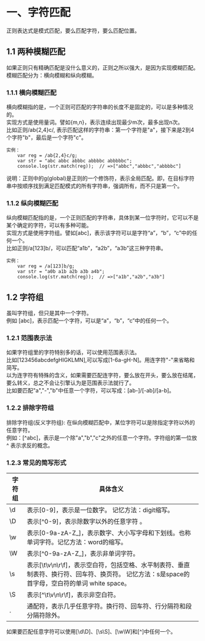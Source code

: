# 一、字符匹配

正则表达式是模式匹配，要么匹配字符，要么匹配位置。
## 1.1 两种模糊匹配
如果正则只有精确匹配是没什么意义的，正则之所以强大，是因为实现模糊匹配。    
模糊匹配分为：横向模糊和纵向模糊。
###  1.1.1 横向模糊匹配
横向模糊指的是，一个正则可匹配的字符串的长度不是固定的，可以是多种情况的。    
实现方式是使用量词。譬如{m,n}，表示连续出现最少m次，最多出现n次。    
比如正则/ab{2,4}c/, 表示匹配这样的字符串：第一个字符是"a"，接下来是2到4个字符"b"，最后是一个字符"c"。    
```
实例：
    var reg = /ab{2,4}c/g;
    var str = "abc abbc abbbc abbbbc abbbbbc";
    console.log(str.match(reg));  // =>["abbc","abbbc","abbbbc"]
```
说明：正则中的g(global)是正则的一个修饰符，表示全局匹配。即，在目标字符串中按顺序找到满足匹配模式的所有字符串，强调所有，而不只是第一个。
### 1.1.2 纵向模糊匹配
纵向模糊匹配指的是，一个正则匹配的字符串，具体到某一位字符时，它可以不是某个确定的字符，可以有多种可能。    
实现方式是使用字符组。譬如[abc]，表示该字符可以是字符“a”，“b”，“c”中的任何一个。    
比如正则/a[123]b/，可以匹配“a1b”，“a2b”，“a3b”这三种字符串。
```
实例：
    var reg = /a[123]b/g;
    var str = "a0b a1b a2b a3b a4b";
    console.log(str.match(reg));  // =>["a1b","a2b","a3b"]
```
## 1.2 字符组
虽叫字符组，但只是其中一个字符。    
例如 [abc]，表示匹配一个字符，可以是“a”，“b”，“c”中的任何一个。    
### 1.2.1 范围表示法
如果字符组里的字符特别多的话，可以使用范围表示法。    
比如[123456abcdefgHIGKLMN],可以写成[1-6a-gH-N]。用连字符"-"来省略和简写。    
以为连字符有特殊的含义，如果需要匹配连字符，要么放在开头，要么放在结尾，要么转义，总之不会让引擎认为是范围表示法就行了。    
比如要匹配"a","-","b"中任意一个字符，可以写成：[ab-]/[-ab]/[a\-b]。
### 1.2.2 排除字符组
排除字符组(反义字符组): 在纵向模糊匹配中，某位字符可以是除指定字符以外的任意字符。   
例如：[^abc]，表示是一个除"a","b","c"之外的任意一个字符。字符组的第一位放 ^ 表示求反的概念。    
### 1.2.3 常见的简写形式
| 字符组 | 具体含义|
| ------ |--------------------------|
| \d | 表示[0-9]，表示是一位数字。 记忆方法：digit缩写。 |
| \D | 表示[^0-9]，表示除数字以外的任意字符 。|
| \w | 表示[0-9a-zA-Z_]，表示数字、大小写字母和下划线。也称单词字符。记忆方法：word的缩写。|
| \W | 表示[^0-9a-zA-Z_]，表示非单词字符。|
| \s | 表示[\t\v\n\r\f]，表示空白符，包括空格、水平制表符、垂直制表符、换行符、回车符、换页符。 记忆方法：s是space的首字母，空白符的单词 white space。|
| \S | 表示[^\t\v\n\r\f]，表示非空白符。|
| .  | 通配符，表示几乎任意字符。换行符、回车符、行分隔符和段分隔符除外。|    

如果要匹配任意字符可以使用[\d\D]、[\s\S]、[\w\W]和[^]中任何一个。
